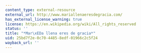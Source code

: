 ```yaml
---
content_type: external-resource
external_url: http://www.mariallenaeresdegracia.com/
has_external_license_warning: true
license: https://en.wikipedia.org/wiki/All_rights_reserved
status: ''
title: "*Mar\xEDa llena eres de gracia*"
uid: 25bd7f2e-0c70-4485-8edf-01966c2c5f24
wayback_url: ''
---
```

